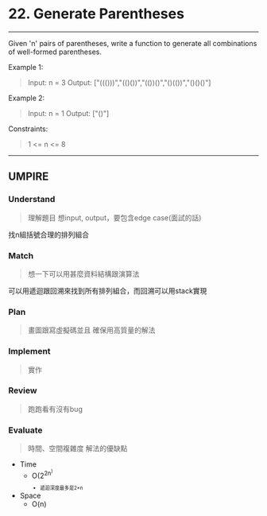 # 22. Generate Parentheses
--- 
Given 'n' pairs of parentheses, write a function to generate all combinations of well-formed parentheses.

Example 1:
> Input: n = 3
> Output: ["((()))","(()())","(())()","()(())","()()()"]

Example 2:
> Input: n = 1
> Output: ["()"]

Constraints:
> 1 <= n <= 8
---

## UMPIRE
### Understand
> 理解題目
> 想input, output，要包含edge case(面試的話)

找n組括號合理的排列組合
### Match
> 想一下可以用甚麼資料結構跟演算法

可以用遞迴跟回溯來找到所有排列組合，而回溯可以用stack實現
### Plan
> 畫圖跟寫虛擬碼並且
> 確保用高質量的解法

### Implement
> 實作

### Review
> 跑跑看有沒有bug

### Evaluate
> 時間、空間複雜度
> 解法的優缺點
* Time
    * O(2<sup>2n<sup>) 
        *   遞迴深度最多是2*n
* Space
    * O(n) 